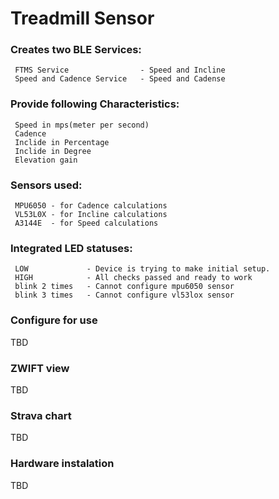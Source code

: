 # Treadmill Sensor

### Creates two BLE Services:
     FTMS Service                - Speed and Incline
     Speed and Cadence Service   - Speed and Cadense

### Provide following Characteristics:
     Speed in mps(meter per second)
     Cadence
     Inclide in Percentage
     Inclide in Degree
     Elevation gain

### Sensors used:
     MPU6050 - for Cadence calculations
     VL53L0X - for Incline calculations
     A3144E  - for Speed calculations

### Integrated LED statuses:
     LOW             - Device is trying to make initial setup.
     HIGH            - All checks passed and ready to work
     blink 2 times   - Cannot configure mpu6050 sensor
     blink 3 times   - Cannot configure vl53lox sensor

### Configure for use
TBD

### ZWIFT view
TBD

### Strava chart
TBD

### Hardware instalation
TBD